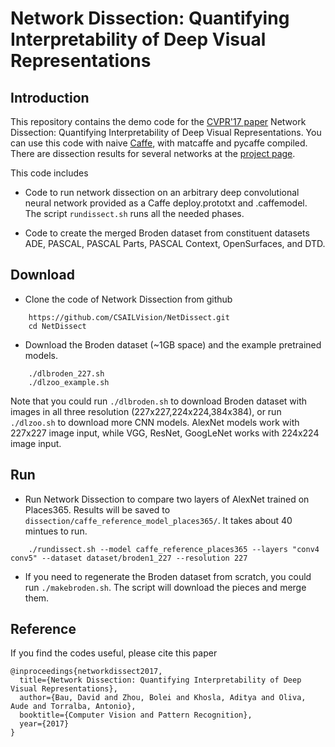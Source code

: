 # Network Dissection: Quantifying Interpretability of Deep Visual Representations

## Introduction
This repository contains the demo code for the [CVPR'17 paper](http://netdissect.csail.mit.edu/final-network-dissection.pdf) Network Dissection: Quantifying Interpretability of Deep Visual Representations. You can use this code with naive [Caffe](https://github.com/BVLC/caffe), with matcaffe and pycaffe compiled. There are dissection results for several networks at the [project page](http://netdissect.csail.mit.edu/).

This code includes

* Code to run network dissection on an arbitrary deep convolutional
    neural network provided as a Caffe deploy.prototxt and .caffemodel.
    The script `rundissect.sh` runs all the needed phases.

* Code to create the merged Broden dataset from constituent datasets
    ADE, PASCAL, PASCAL Parts, PASCAL Context, OpenSurfaces, and DTD.


## Download
* Clone the code of Network Dissection from github
```
    https://github.com/CSAILVision/NetDissect.git
    cd NetDissect
```
* Download the Broden dataset (~1GB space) and the example pretrained models. 
```
    ./dlbroden_227.sh
    ./dlzoo_example.sh
```

Note that you could run ```./dlbroden.sh``` to download Broden dataset with images in all three resolution (227x227,224x224,384x384), or run ```./dlzoo.sh``` to download more CNN models. AlexNet models work with 227x227 image input, while VGG, ResNet, GoogLeNet works with 224x224 image input.

## Run
* Run Network Dissection to compare two layers of AlexNet trained on Places365. Results will be saved to ```dissection/caffe_reference_model_places365/```. It takes about 40 mintues to run.

```
    ./rundissect.sh --model caffe_reference_places365 --layers "conv4 conv5" --dataset dataset/broden1_227 --resolution 227
```


* If you need to regenerate the Broden dataset from scratch, you could run ```./makebroden.sh```. The script will download the pieces and merge them.

## Reference 
If you find the codes useful, please cite this paper
```
@inproceedings{networkdissect2017,
  title={Network Dissection: Quantifying Interpretability of Deep Visual Representations},
  author={Bau, David and Zhou, Bolei and Khosla, Aditya and Oliva, Aude and Torralba, Antonio},
  booktitle={Computer Vision and Pattern Recognition},
  year={2017}
}
```

